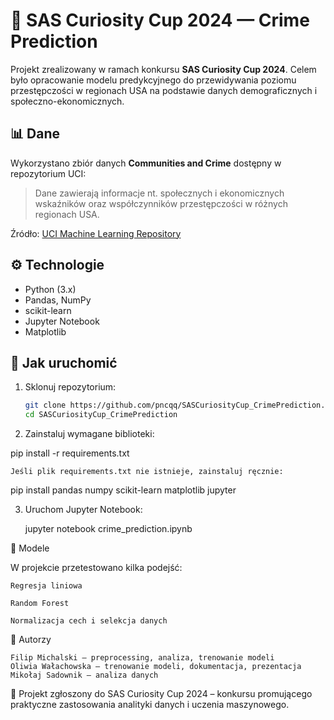 # 🧠 SAS Curiosity Cup 2024 — Crime Prediction

Projekt zrealizowany w ramach konkursu **SAS Curiosity Cup 2024**. Celem było opracowanie modelu predykcyjnego do przewidywania poziomu przestępczości w regionach USA na podstawie danych demograficznych i społeczno-ekonomicznych.

## 📊 Dane

Wykorzystano zbiór danych **Communities and Crime** dostępny w repozytorium UCI:
> Dane zawierają informacje nt. społecznych i ekonomicznych wskaźników oraz współczynników przestępczości w różnych regionach USA.

Źródło: [UCI Machine Learning Repository](https://archive.ics.uci.edu/ml/datasets/communities+and+crime)

## ⚙️ Technologie

- Python (3.x)
- Pandas, NumPy
- scikit-learn
- Jupyter Notebook
- Matplotlib

## 🧪 Jak uruchomić

1. Sklonuj repozytorium:
   ```bash
   git clone https://github.com/pncqq/SASCuriosityCup_CrimePrediction.git
   cd SASCuriosityCup_CrimePrediction

2. Zainstaluj wymagane biblioteki:

pip install -r requirements.txt

    Jeśli plik requirements.txt nie istnieje, zainstaluj ręcznie:

pip install pandas numpy scikit-learn matplotlib jupyter

3. Uruchom Jupyter Notebook:

    jupyter notebook crime_prediction.ipynb

🧠 Modele

W projekcie przetestowano kilka podejść:

    Regresja liniowa

    Random Forest

    Normalizacja cech i selekcja danych

👤 Autorzy

    Filip Michalski – preprocessing, analiza, trenowanie modeli
    Oliwia Wałachowska – trenowanie modeli, dokumentacja, prezentacja
    Mikołaj Sadownik – analiza danych

🏅 Projekt zgłoszony do SAS Curiosity Cup 2024 – konkursu promującego praktyczne zastosowania analityki danych i uczenia maszynowego.
